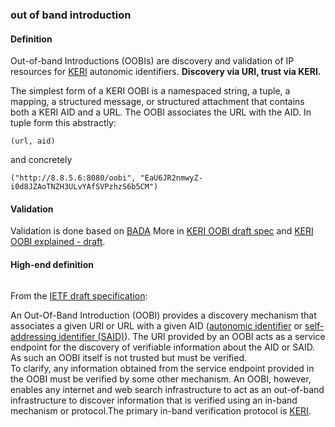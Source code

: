 ### out of band introduction

<h4>Definition</h4><p>Out-of-band Introductions (OOBIs) are discovery and validation of IP resources for <a href="key-event-receipt-infrastructure">KERI</a> autonomic identifiers. <strong>Discovery via URI, trust via KERI.</strong></p><p>The simplest form of a KERI OOBI is a namespaced string, a tuple, a mapping, a structured message, or structured attachment that contains both a KERI AID and a URL. The OOBI associates the URL with the AID. In tuple form this abstractly:</p><pre><code class="language-code">(url, aid)</code></pre><p>and concretely</p><pre><code class="language-code">(&quot;http://8.8.5.6:8080/oobi&quot;, &quot;EaU6JR2nmwyZ-i0d8JZAoTNZH3ULvYAfSVPzhzS6b5CM&quot;)</code></pre><h4>Validation</h4><p>Validation is done based on <a href="best-available-data-acceptance-mechanism">BADA</a> More in <a href="https://hackmd.io/MxTAIBQTRkWU4-w140tNuA?view">KERI OOBI draft spec</a> and <a href="https://medium.com/p/510467856035">KERI OOBI explained - draft</a>.</p><h4>High-end definition</h4><p><img src="https://hackmd.io/_uploads/H13bNyPiq.png" alt=""></p><p>From the <a href="https://datatracker.ietf.org/doc/html/draft-ssmith-oobi">IETF draft specification</a>:</p><p>An Out-Of-Band Introduction (OOBI) provides a discovery mechanism that associates a given URI or URL with a given AID (<a href="autonomic-identifier-(AID">autonomic identifier</a> or <a href="self-addressing-identifier">self-addressing identifier (SAID)</a>). The URI provided by an OOBI acts as a service endpoint for the discovery of verifiable information about the AID or SAID. As such an OOBI itself is not trusted but must be verified.<br>To clarify, any information obtained from the service endpoint provided in the OOBI must be verified by some other mechanism.  An OOBI, however, enables any internet and web search infrastructure to act as an out-of-band infrastructure to discover information that is verified using an in-band mechanism or protocol.The primary in-band verification protocol is <a href="key-event-receipt-infrastructure">KERI</a>.</p>